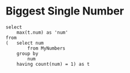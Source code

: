 # Biggest Single Number

```
select
    max(t.num) as 'num'
from
(   select num
        from MyNumbers
    group by
        num
    having count(num) = 1) as t
```
